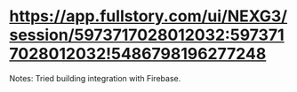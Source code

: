 # https://app.fullstory.com/ui/NEXG3/session/5973717028012032:5973717028012032!5486798196277248

Notes: Tried building integration with Firebase.